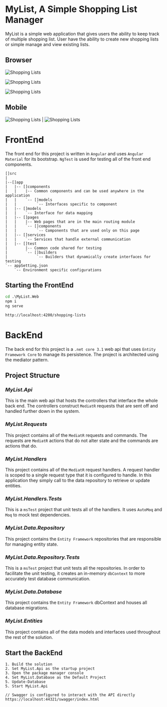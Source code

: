 # MyList, A Simple Shopping List Manager
MyList is a simple web application that gives users the ability to keep track of multiple shopping list. User have the ability to create new shopping lists or simple manage and view existing lists.

## Browser
![Shopping Lists](./assets/UI.gif)

![Shopping Lists](./assets/shoppingLists.png)

![Shopping Lists](./assets/shoppingList.png)

## Mobile
![Shopping Lists](./assets/shoppingLists_mobile.png) | ![Shopping Lists](./assets/shoppingList_mobile.png)
# FrontEnd

The front end for this project is written in `Angular` and uses `Angular Material` for its bootstrap. `NgTest` is used for testing all of the front end components.
```
[]src
|
|--[]app
|   |-- []components
|   |    |-- Common components and can be used anywhere in the application
|   |    `-- []models
|   |         `-- Interfaces specific to component
|   |-- []models
|   |    `-- Interface for data mapping
|   |-- []pages
|   |    |-- Web pages that are in the main routing module
|   |    `-- []components
|   |         `-- Components that are used only on this page
|   |-- []services
|   |    `-- Services that handle external communication
|   |-- []test
|        |-- Common code shared for testing
|        `-- []builders
|             `-- Builders that dynamically create interfaces for testing
`-- appSetting.json
    `-- Environment specific configurations
```

## Starting the FrontEnd

```cmd
cd .\MyList.Web
npm i
ng serve

http://localhost:4200/shopping-lists
```

# BackEnd

The back end for this project is a `.net core 3.1` web api that uses `Entity Framework Core` to manage its persistence. The project is architected using the mediator pattern.

## Project Structure

### *MyList.Api*

This is the main web api that hosts the controllers that interface the whole back end.  The controllers construct `MediatR` requests that are sent off and handled further down in the system.

### *MyList.Requests*

This project contains all of the `MediatR` requests and commands. The requests are `MediatR` actions that do not alter state and the commands are actions that do.

### *MyList.Handlers*

This project contains all of the `MediatR` request handlers. A request handler is scoped to a single request type that it is configured to handle. In this application they simply call to the data repository to retrieve or update entities.

### *MyList.Handlers.Tests*

This is a `msTest` project that unit tests all of the handlers. It uses `AutoMoq` and `Moq` to mock test dependencies.

### *MyList.Data.Repository*

This project contains the `Entity Framework` repositories that are responsible for managing entity state.

### *MyList.Data.Repository.Tests*

This is a `msTest` project that unit tests all the repositories. In order to facilitate the unit testing, it creates an in-memory `dbContext` to more accurately test database communication.

### *MyList.Data.Database*

This project contains the `Entity Framework` dbContext and houses all database migrations.

### *MyList.Entities*

This project contains all of the data models and interfaces used throughout the rest of the solution.

## Start the BackEnd 
```
1. Build the solution
2. Set MyList.Api as the startup project
3. Open the package manager console
4. Set MyList.Database as the Default Project
5. Update-Database
5. Start MyList.Api

// Swagger is configured to interact with the API directly
https://localhost:44321/swagger/index.html
```